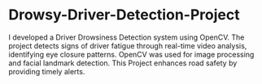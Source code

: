 # Drowsy-Driver-Detection-Project
I developed a Driver Drowsiness Detection system using OpenCV. The project detects signs of driver fatigue through real-time video analysis, identifying eye closure patterns. OpenCV was used for image processing and facial landmark detection. This Project enhances road safety by providing timely alerts.
